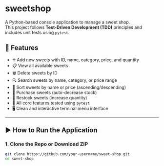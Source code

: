 # sweetshop
 
A Python-based console application to manage a sweet shop.  
This project follows **Test-Driven Development (TDD)** principles and includes unit tests using `pytest`.

## 🚀 Features

- ➕ Add new sweets with ID, name, category, price, and quantity
- 📋 View all available sweets
- 🗑️ Delete sweets by ID
- 🔍 Search sweets by name, category, or price range
- 🧮 Sort sweets by name or price (ascending/descending)
- 🛒 Purchase sweets (auto-decrease stock)
- 🔁 Restock sweets (increase quantity)
- 🧪 All core features tested using `pytest`
- 🖥️ Clean and interactive terminal menu interface

---

## ▶️ How to Run the Application

### 1. Clone the Repo or Download ZIP

```bash
git clone https://github.com/your-username/sweet-shop.git
cd sweet-shop

